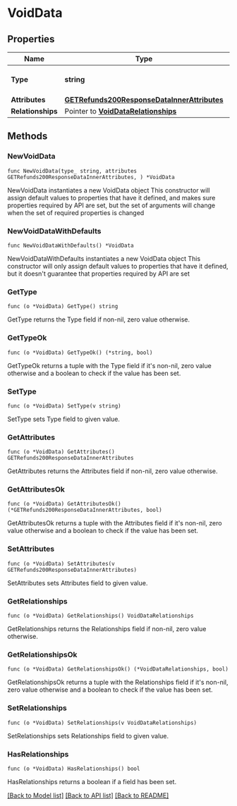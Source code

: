 # VoidData

## Properties

Name | Type | Description | Notes
------------ | ------------- | ------------- | -------------
**Type** | **string** | The resource&#39;s type | 
**Attributes** | [**GETRefunds200ResponseDataInnerAttributes**](GETRefunds200ResponseDataInnerAttributes.md) |  | 
**Relationships** | Pointer to [**VoidDataRelationships**](VoidDataRelationships.md) |  | [optional] 

## Methods

### NewVoidData

`func NewVoidData(type_ string, attributes GETRefunds200ResponseDataInnerAttributes, ) *VoidData`

NewVoidData instantiates a new VoidData object
This constructor will assign default values to properties that have it defined,
and makes sure properties required by API are set, but the set of arguments
will change when the set of required properties is changed

### NewVoidDataWithDefaults

`func NewVoidDataWithDefaults() *VoidData`

NewVoidDataWithDefaults instantiates a new VoidData object
This constructor will only assign default values to properties that have it defined,
but it doesn't guarantee that properties required by API are set

### GetType

`func (o *VoidData) GetType() string`

GetType returns the Type field if non-nil, zero value otherwise.

### GetTypeOk

`func (o *VoidData) GetTypeOk() (*string, bool)`

GetTypeOk returns a tuple with the Type field if it's non-nil, zero value otherwise
and a boolean to check if the value has been set.

### SetType

`func (o *VoidData) SetType(v string)`

SetType sets Type field to given value.


### GetAttributes

`func (o *VoidData) GetAttributes() GETRefunds200ResponseDataInnerAttributes`

GetAttributes returns the Attributes field if non-nil, zero value otherwise.

### GetAttributesOk

`func (o *VoidData) GetAttributesOk() (*GETRefunds200ResponseDataInnerAttributes, bool)`

GetAttributesOk returns a tuple with the Attributes field if it's non-nil, zero value otherwise
and a boolean to check if the value has been set.

### SetAttributes

`func (o *VoidData) SetAttributes(v GETRefunds200ResponseDataInnerAttributes)`

SetAttributes sets Attributes field to given value.


### GetRelationships

`func (o *VoidData) GetRelationships() VoidDataRelationships`

GetRelationships returns the Relationships field if non-nil, zero value otherwise.

### GetRelationshipsOk

`func (o *VoidData) GetRelationshipsOk() (*VoidDataRelationships, bool)`

GetRelationshipsOk returns a tuple with the Relationships field if it's non-nil, zero value otherwise
and a boolean to check if the value has been set.

### SetRelationships

`func (o *VoidData) SetRelationships(v VoidDataRelationships)`

SetRelationships sets Relationships field to given value.

### HasRelationships

`func (o *VoidData) HasRelationships() bool`

HasRelationships returns a boolean if a field has been set.


[[Back to Model list]](../README.md#documentation-for-models) [[Back to API list]](../README.md#documentation-for-api-endpoints) [[Back to README]](../README.md)


